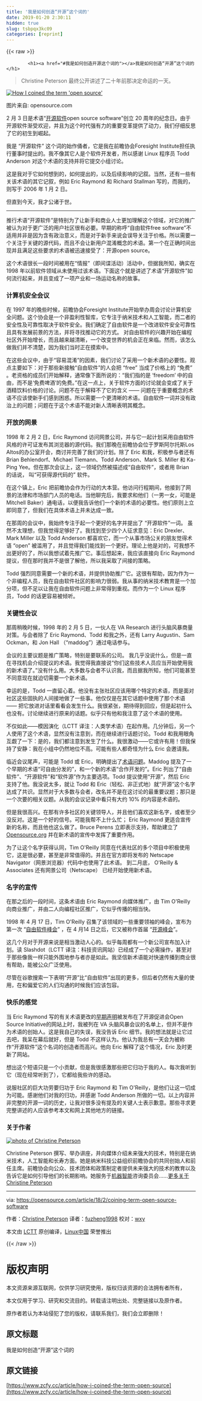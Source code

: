 ```yaml
---
title: '我是如何创造“开源”这个词的' 
date: 2019-01-20 2:30:11
hidden: true
slug: tsbpqx3kc09
categories: [reprint]
---
```


{{< raw >}}

            <h1><a href="#我是如何创造开源这个词的"></a>我是如何创造“开源”这个词的</h1>
<blockquote>
<p>Christine Peterson 最终公开讲述了二十年前那决定命运的一天。</p>
</blockquote>
<p><a href="https://camo.githubusercontent.com/af58735f78edc26cbed60d27c3deef850cddc278/68747470733a2f2f6f70656e736f757263652e636f6d2f73697465732f64656661756c742f66696c65732f7374796c65732f696d6167652d66756c6c2d73697a652f7075626c69632f6c6561642d696d616765732f68656c6c6f2d6e616d652d737469636b65722d62616467652d7461672e706e673f69746f6b3d664167624d674262"><img src="https://p0.ssl.qhimg.com/t01ef71deaec8d3a166.png" alt="How I coined the term 'open source'" title="How I coined the term 'open source'"></a></p>
<p>图片来自: opensource.com</p>
<p>2 月 3 日是术语“<a href="https://opensource.com/resources/what-open-source">开源软件</a>open source software”创立 20 周年的纪念日。由于开源软件渐受欢迎，并且为这个时代强有力的重要变革提供了动力，我们仔细反思了它的初生到崛起。</p>
<p>我是 “开源软件” 这个词的始作俑者，它是我在前瞻协会Foresight Institute担任执行董事时提出的。我不像其它人是个软件开发者，所以感谢 Linux 程序员 Todd Anderson 对这个术语的支持并将它提交小组讨论。</p>
<p>这是我对于它如何想到的，如何提出的，以及后续影响的记叙。当然，还有一些有关该术语的其它记叙，例如 Eric Raymond 和 Richard Stallman 写的，而我的，则写于 2006 年 1 月 2 日。</p>
<p>但直到今天，我才公诸于世。</p>
<hr>
<p>推行术语“开源软件”是特别为了让新手和商业人士更加理解这个领域，对它的推广被认为对于更广泛的用户社区很有必要。早期的称呼“自由软件free software”不适用并非是因为含有政治意义，而是对于新手来说会误导关注于价格。所以需要一个关注于关键的源代码，而且不会让新用户混淆概念的术语。第一个在正确时间出现并且满足这些要求的术语被迅速接受了：开源open source。</p>
<p>这个术语很长一段时间被用在“情报”（即间谍活动）活动中，但据我所知，确实在 1998 年以前软件领域从未使用过该术语。下面这个就是讲述了术语“开源软件”如何流行起来，并且变成了一项产业和一场运动名称的故事。</p>
<h3><a href="#计算机安全会议"></a>计算机安全会议</h3>
<p>在 1997 年的晚些时候，前瞻协会Foresight Institute开始举办周会讨论计算机安全问题。这个协会是一个非盈利性智库，它专注于纳米技术和人工智能，而二者的安全性及可靠性取决于软件安全。我们确定了自由软件是一个改进软件安全可靠性且具有发展前景的方法，并将寻找推动它的方式。 对自由软件的兴趣开始在编程社区外开始增长，而且越来越清晰，一个改变世界的机会正在来临。然而，该怎么做我们并不清楚，因为我们当时正在摸索中。</p>
<p>在这些会议中，由于“容易混淆”的因素，我们讨论了采用一个新术语的必要性。观点主要如下：对于那些新接触“自由软件”的人会把 “free” 当成了价格上的 “免费” 。老资格的成员们开始解释，通常像下面所说的：“我们指的是 ‘freedom’ 中的自由，而不是‘免费啤酒’的免费。”在这一点上，关于软件方面的讨论就会变成了关于酒精饮料价格的讨论。问题不在于解释不了它的含义 —— 问题在于重要概念的术语不应该使新手们感到困惑。所以需要一个更清晰的术语。自由软件一词并没有政治上的问题；问题在于这个术语不能对新人清晰表明其概念。</p>
<h3><a href="#开放的网景"></a>开放的网景</h3>
<p>1998 年 2 月 2 日，Eric Raymond 访问网景公司，并与它一起计划采用自由软件风格的许可证发布其浏览器的源代码。我们那晚在前瞻协会位于罗斯阿尔托斯Los Altos的办公室开会，商讨并完善了我们的计划。除了 Eric 和我，积极参与者还有 Brian Behlendorf、Michael Tiemann、Todd Anderson、Mark S. Miller 和 Ka-Ping Yee。但在那次会议上，这一领域仍然被描述成“自由软件”，或者用 Brian 的话说， 叫“可获得源代码的” 软件。</p>
<p>在这个镇上，Eric 把前瞻协会作为行动的大本营。他访问行程期间，他接到了网景的法律和市场部门人员的电话。当他聊完后，我要求和他们（一男一女，可能是 Mitchell Baker）通电话，以便我告诉他们一个新的术语的必要性。他们原则上立即同意了，但我们在具体术语上并未达成一致。</p>
<p>在那周的会议中，我始终专注于起一个更好的名字并提出了 “开源软件”一词。 虽然不太理想，但我觉得足够好了。我找到至少四个人征求意见：Eric Drexler、Mark Miller 以及 Todd Anderson 都喜欢它，而一个从事市场公关的朋友觉得术语 “open” 被滥用了，并且觉得我们能找到一个更好。理论上他是对的，可我想不出更好的了，所以我想试着先推广它。事后想起来，我应该直接向 Eric Raymond 提议，但在那时我并不是很了解他，所以我采取了间接的策略。</p>
<p>Todd 强烈同意需要一个新的术语，并提供协助推广它。这很有帮助，因为作为一个非编程人员，我在自由软件社区的影响力很弱。我从事的纳米技术教育是一个加分项，但不足以让我在自由软件问题上非常得到重视。而作为一个 Linux 程序员，Todd 的话更容易被倾听。</p>
<h3><a href="#关键性会议"></a>关键性会议</h3>
<p>那周稍晚时候，1998 年的 2 月 5 日，一伙人在 VA Research 进行头脑风暴商量对策。与会者除了 Eric Raymond、Todd 和我之外，还有 Larry Augustin、Sam Ockman，和 Jon Hall （“maddog”）通过电话参与。</p>
<p>会议的主要议题是推广策略，特别是要联系的公司。 我几乎没说什么，但是一直在寻找机会介绍提议的术语。我觉得我直接说“你们这些技术人员应当开始使用我的新术语了。”没有什么用。大多数与会者不认识我，而且据我所知，他们可能甚至不同意现在就迫切需要一个新术语。</p>
<p>幸运的是，Todd 一直留心着。他没有主张社区应该用哪个特定的术语，而是面对社区这些固执的人间接地做了一些事。他仅仅是在其它话题中使用了那个术语 —— 把它放进对话里看看会发生什么。我很紧张，期待得到回应，但是起初什么也没有。讨论继续进行原来的话题。似乎只有他和我注意了这个术语的使用。</p>
<p>不仅如此——模因演化（LCTT 译注：人类学术语）在起作用。几分钟后，另一个人使用了这个术语，显然没有注意到，而在继续进行话题讨论。Todd 和我用眼角互觑了一下：是的，我们都注意到发生了什么。我很激动——它或许有用！但我保持了安静：我在小组中仍然地位不高。可能有些人都奇怪为什么 Eric 会邀请我。</p>
<p>临近会议尾声，可能是 Todd 或 Eric，明确提出了<a href="https://wiki2.org/en/Alternative_terms_for_free_software">术语问题</a>。Maddog 提及了一个早期的术语“可自由分发的”，和一个新的术语“合作开发的”。Eric 列出了“自由软件”、“开源软件”和“软件源”作为主要选项。Todd 提议使用“开源”，然后 Eric 支持了他。我没说太多，就让 Todd 和 Eric（轻松、非正式地）就“开源”这个名字达成了共识。显然对于大多数与会者，改名并不是在这讨论的最重要议题；那只是一个次要的相关议题。从我的会议记录中看只有大约 10% 的内容是术语的。</p>
<p>但是我很高兴。在那有许多社区的关键领导人，并且他们喜欢这新名字，或者至少没反对。这是一个好的信号。可能我帮不上什么忙； Eric Raymond 更适合宣传新的名称，而且他也这么做了。Bruce Perens 立即表示支持，帮助建立了 <a href="https://opensource.org/">Opensource.org</a> 并在新术语的宣传中发挥了重要作用。</p>
<p>为了让这个名字获得认同，Tim O'Reilly 同意在代表社区的多个项目中积极使用它，这是很必要，甚至是非常值得的。并且在官方即将发布的 Netscape Navigator（网景浏览器）代码中也使用了此术语。 到二月底， O'Reilly &amp; Associates 还有网景公司（Netscape） 已经开始使用新术语。</p>
<h3><a href="#名字的宣传"></a>名字的宣传</h3>
<p>在那之后的一段时间，这条术语由 Eric Raymond 向媒体推广，由 Tim O'Reilly 向商业推广，并由二人向编程社区推广，它似乎传播的相当快。</p>
<p>1998 年 4 月 17 日，Tim O'Reilly 召集了该领域的一些重要领袖的峰会，宣布为第一次 “<a href="http://www.oreilly.com/pub/pr/636">自由软件峰会</a>” ，在 4 月14 日之后，它又被称作首届 “<a href="http://www.oreilly.com/pub/pr/796">开源峰会</a>”。</p>
<p>这几个月对于开源来说是相当激动人心的。似乎每周都有一个新公司宣布加入计划。读 Slashdot（LCTT 译注：科技资讯网站）已经成了一个必需操作，甚至对于那些像我一样只能外围地参与者亦是如此。我坚信新术语能对快速传播到商业很有帮助，能被公众广泛使用。</p>
<p>尽管在谷歌搜索一下表明“开源”比“自由软件”出现的更多，但后者仍然有大量的使用，在和偏爱它的人们沟通的时候我们应该包容。</p>
<h3><a href="#快乐的感觉"></a>快乐的感觉</h3>
<p>当 Eric Raymond 写的有关术语更改的<a href="https://ipfs.io/ipfs/QmXoypizjW3WknFiJnKLwHCnL72vedxjQkDDP1mXWo6uco/wiki/Alternative_terms_for_free_software.html">早期声明</a>被发布在了开源促进会Open Source Initiative的网站上时，我被列在 VA 头脑风暴会议的名单上，但并不是作为术语的创始人。这是我自己的失误，我没告诉 Eric 细节。我的想法就是让它过去吧，我呆在幕后就好，但是 Todd 不这样认为。他认为我总有一天会为被称作“开源软件”这个名词的创造者而高兴。他向 Eric 解释了这个情况，Eric 及时更新了网站。</p>
<p>想出这个短语只是一个小贡献，但是我很感激那些把它归功于我的人。每次我听到它（现在经常听到了），它都给我些许的感动。</p>
<p>说服社区的巨大功劳要归功于 Eric Raymond 和 Tim O'Reilly，是他们让这一切成为可能。感谢他们对我的归功，并感谢 Todd Anderson 所做的一切。以上内容并非完整的开源一词的历史，让我对很多没有提及的关键人士表示歉意。那些寻求更完整讲述的人应该参考本文和网上其他地方的链接。</p>
<h3><a href="#关于作者"></a>关于作者</h3>
<p><a href="https://opensource.com/users/christine-peterson"><img src="https://p0.ssl.qhimg.com/t01a0c6dfce8595e710.png" alt="photo of Christine Peterson"></a></p>
<p>Christine Peterson 撰写、举办讲座，并向媒体介绍未来强大的技术，特别是在纳米技术，人工智能和长寿方面。她是纳米科技公益组织前瞻协会的共同创始人和前任主席。前瞻协会向公众、技术团体和政策制定者提供未来强大的技术的教育以及告诉它是如何引导他们的长期影响。她服务于<a href="http://intelligence.org/">机器智能</a>咨询委员会……<a href="https://opensource.com/users/christine-peterson">更多关于 Christine Peterson</a></p>
<hr>
<p>via: <a href="https://opensource.com/article/18/2/coining-term-open-source-software">https://opensource.com/article/18/2/coining-term-open-source-software</a></p>
<p>作者：<a href="https://opensource.com/users/christine-peterson">Christine Peterson</a> 译者：<a href="https://github.com/fuzheng1998">fuzheng1998</a> 校对：<a href="https://github.com/wxy">wxy</a></p>
<p>本文由 <a href="https://github.com/LCTT/TranslateProject">LCTT</a> 原创编译，<a href="https://linux.cn/">Linux中国</a> 荣誉推出</p>

          
{{< /raw >}}

# 版权声明
本文资源来源互联网，仅供学习研究使用，版权归该资源的合法拥有者所有，

本文仅用于学习、研究和交流目的。转载请注明出处、完整链接以及原作者。

原作者若认为本站侵犯了您的版权，请联系我们，我们会立即删除！

## 原文标题
我是如何创造“开源”这个词的

## 原文链接
[https://www.zcfy.cc/article/how-i-coined-the-term-open-source](https://www.zcfy.cc/article/how-i-coined-the-term-open-source)

